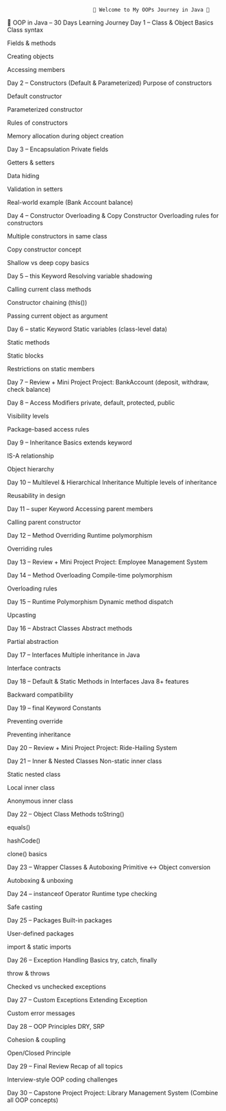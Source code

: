                                 🎉 Welcome to My OOPs Journey in Java 🚀
📅 OOP in Java – 30 Days Learning Journey
Day 1 – Class & Object Basics
Class syntax

Fields & methods

Creating objects

Accessing members

Day 2 – Constructors (Default & Parameterized)
Purpose of constructors

Default constructor

Parameterized constructor

Rules of constructors

Memory allocation during object creation

Day 3 – Encapsulation
Private fields

Getters & setters

Data hiding

Validation in setters

Real-world example (Bank Account balance)

Day 4 – Constructor Overloading & Copy Constructor
Overloading rules for constructors

Multiple constructors in same class

Copy constructor concept

Shallow vs deep copy basics

Day 5 – this Keyword
Resolving variable shadowing

Calling current class methods

Constructor chaining (this())

Passing current object as argument

Day 6 – static Keyword
Static variables (class-level data)

Static methods

Static blocks

Restrictions on static members

Day 7 – Review + Mini Project
Project: BankAccount (deposit, withdraw, check balance)

Day 8 – Access Modifiers
private, default, protected, public

Visibility levels

Package-based access rules

Day 9 – Inheritance Basics
extends keyword

IS-A relationship

Object hierarchy

Day 10 – Multilevel & Hierarchical Inheritance
Multiple levels of inheritance

Reusability in design

Day 11 – super Keyword
Accessing parent members

Calling parent constructor

Day 12 – Method Overriding
Runtime polymorphism

Overriding rules

Day 13 – Review + Mini Project
Project: Employee Management System

Day 14 – Method Overloading
Compile-time polymorphism

Overloading rules

Day 15 – Runtime Polymorphism
Dynamic method dispatch

Upcasting

Day 16 – Abstract Classes
Abstract methods

Partial abstraction

Day 17 – Interfaces
Multiple inheritance in Java

Interface contracts

Day 18 – Default & Static Methods in Interfaces
Java 8+ features

Backward compatibility

Day 19 – final Keyword
Constants

Preventing override

Preventing inheritance

Day 20 – Review + Mini Project
Project: Ride-Hailing System

Day 21 – Inner & Nested Classes
Non-static inner class

Static nested class

Local inner class

Anonymous inner class

Day 22 – Object Class Methods
toString()

equals()

hashCode()

clone() basics

Day 23 – Wrapper Classes & Autoboxing
Primitive ↔ Object conversion

Autoboxing & unboxing

Day 24 – instanceof Operator
Runtime type checking

Safe casting

Day 25 – Packages
Built-in packages

User-defined packages

import & static imports

Day 26 – Exception Handling Basics
try, catch, finally

throw & throws

Checked vs unchecked exceptions

Day 27 – Custom Exceptions
Extending Exception

Custom error messages

Day 28 – OOP Principles
DRY, SRP

Cohesion & coupling

Open/Closed Principle

Day 29 – Final Review
Recap of all topics

Interview-style OOP coding challenges

Day 30 – Capstone Project
Project: Library Management System (Combine all OOP concepts)
